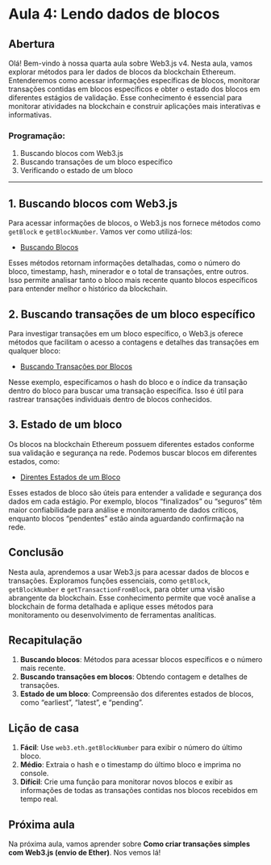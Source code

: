 # Aula 4: **Lendo dados de blocos**

## Abertura

Olá! Bem-vindo à nossa quarta aula sobre Web3.js v4. Nesta aula, vamos explorar métodos para ler dados de blocos da blockchain Ethereum. Entenderemos como acessar informações específicas de blocos, monitorar transações contidas em blocos específicos e obter o estado dos blocos em diferentes estágios de validação. Esse conhecimento é essencial para monitorar atividades na blockchain e construir aplicações mais interativas e informativas.

### Programação:

1. Buscando blocos com Web3.js
2. Buscando transações de um bloco específico
3. Verificando o estado de um bloco

---

## 1. Buscando blocos com Web3.js

Para acessar informações de blocos, o Web3.js nos fornece métodos como `getBlock` e `getBlockNumber`. Vamos ver como utilizá-los:

- [Buscando Blocos](../../playground/aula4/getBlock.js)

Esses métodos retornam informações detalhadas, como o número do bloco, timestamp, hash, minerador e o total de transações, entre outros. Isso permite analisar tanto o bloco mais recente quanto blocos específicos para entender melhor o histórico da blockchain.

## 2. Buscando transações de um bloco específico

Para investigar transações em um bloco específico, o Web3.js oferece métodos que facilitam o acesso a contagens e detalhes das transações em qualquer bloco:

- [Buscando Transações por Blocos](../../playground/aula4/getTxFromBlock.js)

Nesse exemplo, especificamos o hash do bloco e o índice da transação dentro do bloco para buscar uma transação específica. Isso é útil para rastrear transações individuais dentro de blocos conhecidos.

## 3. Estado de um bloco

Os blocos na blockchain Ethereum possuem diferentes estados conforme sua validação e segurança na rede. Podemos buscar blocos em diferentes estados, como:

- [Direntes Estados de um Bloco](../../playground/aula4/getBlockState.js)

Esses estados de bloco são úteis para entender a validade e segurança dos dados em cada estágio. Por exemplo, blocos “finalizados” ou “seguros” têm maior confiabilidade para análise e monitoramento de dados críticos, enquanto blocos “pendentes” estão ainda aguardando confirmação na rede.

## Conclusão

Nesta aula, aprendemos a usar Web3.js para acessar dados de blocos e transações. Exploramos funções essenciais, como `getBlock`, `getBlockNumber` e `getTransactionFromBlock`, para obter uma visão abrangente da blockchain. Esse conhecimento permite que você analise a blockchain de forma detalhada e aplique esses métodos para monitoramento ou desenvolvimento de ferramentas analíticas.

## Recapitulação

1. **Buscando blocos**: Métodos para acessar blocos específicos e o número mais recente.
2. **Buscando transações em blocos**: Obtendo contagem e detalhes de transações.
3. **Estado de um bloco**: Compreensão dos diferentes estados de blocos, como “earliest”, “latest”, e “pending”.

## Lição de casa

1. **Fácil**: Use `web3.eth.getBlockNumber` para exibir o número do último bloco.
2. **Médio**: Extraia o hash e o timestamp do último bloco e imprima no console.
3. **Difícil**: Crie uma função para monitorar novos blocos e exibir as informações de todas as transações contidas nos blocos recebidos em tempo real.

## Próxima aula

Na próxima aula, vamos aprender sobre **Como criar transações simples com Web3.js (envio de Ether)**. Nos vemos lá!
